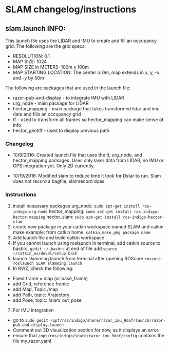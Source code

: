 # SLAM changelog/instructions

## slam.launch INFO:

This launch file uses the LIDAR and IMU to create and fill an occupancy grid. The following are the grid specs:

* RESOLUTION: 0.1
* MAP SIZE: 1024
* MAP SIZE in METERS: 100m x 100m
* MAP STARTING LOCATION: The center is 0m, map extends in x, y, -x, and -y by 50m

The following are packages that are used in the launch file:

* razor-pub-and-display - to integrate IMU with LIDAR
* urg_node - main package for LIDAR
* hector_mapping - main package that takes transformed lidar and imu data and fills an occupancy grid
* tf - used to transform all frames so hector_mapping can make sense of info
* hector_geotiff - used to display previous path

### Changelog

* 10/8/2016: Created launch file that uses the tf, urg_node, and hector_mapping packages. Uses only laser data from LIDAR, no IMU or GPS integration yet. Only 2D currently.

* 10/19/2016: Modified slam to reduce time it took for Dstar to run. Slam does not record a bagfile, slamrecord does.


### Instructions

1. install nesassary packages
urg_node: `sudo apt-get install ros-indigo-urg-node`
hector_mapping: `sudo apt-get install ros-indigo-hector-mapping`
hector_slam: `sudo apt-get install ros-indigo-hector-slam`
2. create new package in your catkin workspace named SLAM and catkin make
example: from catkin home, `catkin_make_pkg package name`
3. Add launch file and build catkin workspace
4. If you cannot launch using roslaunch in terminal, add catkin source to bashrc, 
`gedit ~/.bashrc`
 at end of file add `source ~/catkin_ws/devel/setup.bash`
5. launch slamming.launch from terminal after opening ROScore
`roscore
 roslaunch SLAM slamming.launch`
6. In RVIZ, check the following:
 * Fixed frame = map (or base_frame)
 * add Grid, reference frame: <Fixed Frame>
 * add Map, Topic /map
 * add Path, topic: /trajectory
 * add Pose, topic: /slam_out_pose
7. For IMU integration
 * go to `sudo gedit /opt/ros/indigo/share/razor_imu_9dof/launch/razor-pub-and-display.launch`
 * Comment out 3D visualization section for now, as it displays an error.
 * ensure that `/opt/ros/indigo/share/razor_imu_9dof/config` contains the file my_razor.yaml

